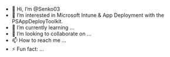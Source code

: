 - 👋 Hi, I’m @Senko03
- 👀 I’m interested in Microsoft Intune & App Deployment with the PSAppDeployToolkit.
- 🌱 I’m currently learning ...
- 💞️ I’m looking to collaborate on ...
- 📫 How to reach me ...
- ⚡ Fun fact: ...

<!---
Senko03/Senko03 is a ✨ special ✨ repository because its `README.md` (this file) appears on your GitHub profile.
You can click the Preview link to take a look at your changes.
--->
